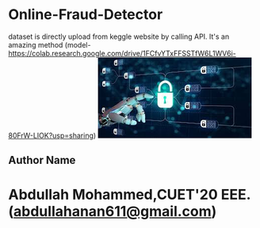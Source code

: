 # Online-Fraud-Detector
dataset is directly upload from keggle website by calling API. It's an amazing method (model- https://colab.research.google.com/drive/1FCfvYTxFFSSTfW6L1WV6i-80FrW-LIOK?usp=sharing)
![image alt](https://github.com/AManan651/online-fraud-detector-/blob/main/online%20fraur.jpeg?raw=true)
## Author Name
# Abdullah Mohammed,CUET'20 EEE. (abdullahanan611@gmail.com)
